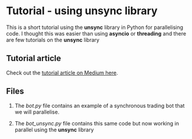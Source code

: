 # Tutorial - using unsync library

This is a short tutorial using the **unsync** library in Python for parallelising code. I thought this was easier than using **asyncio** or **threading** and there are few tutorials on the **unsync** library

## Tutorial article

Check out the [tutorial article on Medium here](https://medium.com/@MattGosden/tutorial-using-pythons-unsync-library-to-make-an-asynchronous-trading-bot-9ee2ae881272?source=friends_link&sk=d5e1d2b65131ff673b23ceef37de29d4).

## Files

1. The _bot.py_ file contains an example of a synchronous trading bot that we will parallelise.

2. The _bot_unsync.py_ file contains this same code but now working in parallel using the **unsync** library
